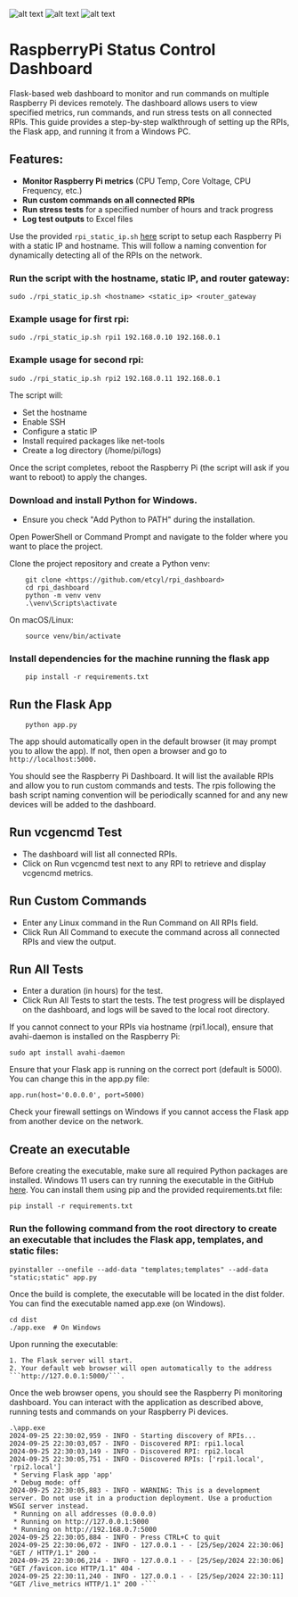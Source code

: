 ![alt text](https://github.com/etcyl/rpi_dashboard/blob/main/Screenshot%202024-09-21%20221403.png)
![alt text](https://github.com/etcyl/rpi_dashboard/blob/main/Screenshot%202024-09-22%20020506.png)
![alt text](https://github.com/etcyl/rpi_dashboard/blob/main/Screenshot%202024-09-22%20020601.png)

# RaspberryPi Status Control Dashboard

Flask-based web dashboard to monitor and run commands on multiple Raspberry Pi devices remotely. 
The dashboard allows users to view specified metrics, run commands, and run stress tests on all connected RPIs. 
This guide provides a step-by-step walkthrough of setting up the RPIs, the Flask app, and running it from a Windows PC.

## Features:
-  **Monitor Raspberry Pi metrics** (CPU Temp, Core Voltage, CPU Frequency, etc.)
-   **Run custom commands on all connected RPIs**
-   **Run stress tests** for a specified number of hours and track progress
-   **Log test outputs** to Excel files

Use the provided ```rpi_static_ip.sh``` [here](https://github.com/etcyl/rpi_dashboard/blob/main/rpi_static_ip.sh) script to setup each Raspberry Pi with a static IP and hostname.
This will follow a naming convention for dynamically detecting all of the RPIs on the network.

### Run the script with the hostname, static IP, and router gateway:
    sudo ./rpi_static_ip.sh <hostname> <static_ip> <router_gateway

### Example usage for first rpi:
    sudo ./rpi_static_ip.sh rpi1 192.168.0.10 192.168.0.1

### Example usage for second rpi:
    sudo ./rpi_static_ip.sh rpi2 192.168.0.11 192.168.0.1

The script will:
*   Set the hostname
*   Enable SSH
*   Configure a static IP
*   Install required packages like net-tools
*   Create a log directory (/home/pi/logs)

Once the script completes, reboot the Raspberry Pi (the script will ask if you want to reboot) to apply the changes.

### Download and install Python for Windows.
*   Ensure you check "Add Python to PATH" during the installation.

Open PowerShell or Command Prompt and navigate to the folder where you want to place the project.

Clone the project repository and create a Python venv:

        git clone <https://github.com/etcyl/rpi_dashboard>
        cd rpi_dashboard
        python -m venv venv
        .\venv\Scripts\activate

On macOS/Linux:
        
        source venv/bin/activate

### Install dependencies for the machine running the flask app
        
        pip install -r requirements.txt

## Run the Flask App
        
        python app.py

The app should automatically open in the default browser (it may prompt you to allow the app).
If not, then open a browser and go to ```http://localhost:5000.```

You should see the Raspberry Pi Dashboard. It will list the available RPIs and allow you to run custom commands and tests.
The rpis following the bash script naming convention will be periodically scanned for and any new devices will be added to the dashboard.

## Run vcgencmd Test
*    The dashboard will list all connected RPIs.
*    Click on Run vcgencmd test next to any RPI to retrieve and display vcgencmd metrics.

## Run Custom Commands
*    Enter any Linux command in the Run Command on All RPIs field.
*    Click Run All Command to execute the command across all connected RPIs and view the output.

## Run All Tests
*    Enter a duration (in hours) for the test.
*    Click Run All Tests to start the tests. The test progress will be displayed on the dashboard, and logs will be saved to the local root directory.

If you cannot connect to your RPIs via hostname (rpi1.local), ensure that avahi-daemon is installed on the Raspberry Pi:

    sudo apt install avahi-daemon

Ensure that your Flask app is running on the correct port (default is 5000). You can change this in the app.py file:

    app.run(host='0.0.0.0', port=5000)

Check your firewall settings on Windows if you cannot access the Flask app from another device on the network.

## Create an executable
Before creating the executable, make sure all required Python packages are installed.
Windows 11 users can try running the executable in the GitHub [here](https://github.com/etcyl/rpi_dashboard/blob/main/windows_exe/app.exe).
You can install them using pip and the provided requirements.txt file:

    pip install -r requirements.txt

### Run the following command from the root directory to create an executable that includes the Flask app, templates, and static files:

    pyinstaller --onefile --add-data "templates;templates" --add-data "static;static" app.py

Once the build is complete, the executable will be located in the dist folder. You can find the executable named app.exe (on Windows).

    cd dist
    ./app.exe  # On Windows

Upon running the executable:

    1. The Flask server will start.
    2. Your default web browser will open automatically to the address ```http://127.0.0.1:5000/```.

Once the web browser opens, you should see the Raspberry Pi monitoring dashboard. 
You can interact with the application as described above, running tests and commands on your Raspberry Pi devices.

```
.\app.exe
2024-09-25 22:30:02,959 - INFO - Starting discovery of RPIs...
2024-09-25 22:30:03,057 - INFO - Discovered RPI: rpi1.local
2024-09-25 22:30:03,149 - INFO - Discovered RPI: rpi2.local
2024-09-25 22:30:05,751 - INFO - Discovered RPIs: ['rpi1.local', 'rpi2.local']
 * Serving Flask app 'app'
 * Debug mode: off
2024-09-25 22:30:05,883 - INFO - WARNING: This is a development server. Do not use it in a production deployment. Use a production WSGI server instead.
 * Running on all addresses (0.0.0.0)
 * Running on http://127.0.0.1:5000
 * Running on http://192.168.0.7:5000
2024-09-25 22:30:05,884 - INFO - Press CTRL+C to quit
2024-09-25 22:30:06,072 - INFO - 127.0.0.1 - - [25/Sep/2024 22:30:06] "GET / HTTP/1.1" 200 -
2024-09-25 22:30:06,214 - INFO - 127.0.0.1 - - [25/Sep/2024 22:30:06] "GET /favicon.ico HTTP/1.1" 404 -
2024-09-25 22:30:11,240 - INFO - 127.0.0.1 - - [25/Sep/2024 22:30:11] "GET /live_metrics HTTP/1.1" 200 -```
